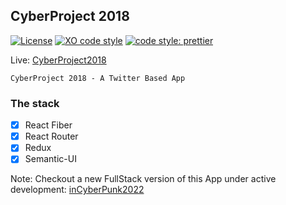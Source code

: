 ## CyberProject 2018
[![License](https://img.shields.io/badge/license-MIT-blue.svg?style=flat-square)](https://github.com/inPhoenix/)
[![XO code style](https://img.shields.io/badge/code_style-XO-5ed9c7.svg)](https://github.com/xojs/xo)
[![code style: prettier](https://img.shields.io/badge/code_style-prettier-ff69b4.svg?style=flat-square)](https://github.com/prettier/prettier)

Live:
[CyberProject2018](https://inphoenix.github.io/inCyberNotes/)

    CyberProject 2018 - A Twitter Based App

### The stack
- [x] React Fiber
- [x] React Router
- [x] Redux
- [x] Semantic-UI

Note:
Checkout a new FullStack version of this App under active development:
[inCyberPunk2022](https://github.com/inPhoenix/inCyberPunk2022)
